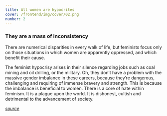 ```yaml
---
title: All women are hypocrites
cover: /frontend/img/cover/02.png
number: 2
---
```


### They are a mass of inconsistency

There are numerical disparities in every walk of life, but feminists focus only on those situations in which women are apparently oppressed, and which benefit their cause.

The feminist hypocrisy arises in their silence regarding jobs such as coal mining and oil drilling, or the military. Oh, they don’t have a problem with the massive gender imbalance in these careers, because they’re dangerous, challenging and requiring of immense bravery and strength. This is because the imbalance is beneficial to women.
There is a core of hate within feminism. It is a plague upon the world. It is dishonest, cultish and detrimental to the advancement of society.


[*source*](https://medium.com/@snrckrd/the-hypocrisy-of-modern-feminism-and-the-equality-movement-be0aef2a54f5)
